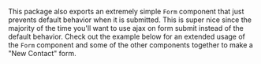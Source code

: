 This package also exports an extremely simple `Form` component that just
prevents default behavior when it is submitted. This is super nice since the
majority of the time you'll want to use ajax on form submit instead of the
default behavior. Check out the example below for an extended usage of the
`Form` component and some of the other components together to make a "New
Contact" form.
